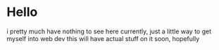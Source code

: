# Hello
i pretty much have nothing to see here currently, just a little way to get myself into web dev
this will have actual stuff on it soon, hopefully
